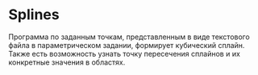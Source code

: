 # Splines
Программа по заданным точкам, представленным в виде текстового файла в параметрическом задании, формирует кубический сплайн. Также есть возможность узнать точку пересечения сплайнов и их конкретные значения в областях.

